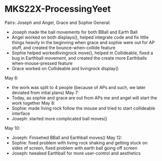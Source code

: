 # MKS22X-ProcessingYeet
Pairs: Joseph and Angel, Grace and Sophie
General:
- Joseph made the ball movements for both BBall and Earth Ball
- Angel worked on both displays(), helped integrate code and fix little things heavily in the beginning when grace and sophie were out for   AP stuff, and created the bounce-when-collide feature
- Sophie helped workedlivingrock move(), helped in Collideable, fixed a bug in Earthball movement, and created the create more Earthballs     when-mouse-pressed feature
- Grace worked on Collideable and livingrock display()

May 6:
- the work was split to 4 people (because of APs and such, we later deviated from intial plans)
May 7:
- Today, as sophie and grace are out from APs me and angel will start the work together
May 8:
- Sophie: made living rock follow the mouse and tried to start collideable interface
- Joseph: started more complicated ball moves()

May 10:
- Joseph: Finisehed BBall and Earthball moves()
May 12:
- Sophie: fixed problem with living rock shaking and getting stuck on sides of screen, fixed problem with earth ball going off screen
- Joseph: tweaked Earthball for more user-control and aesthetics
